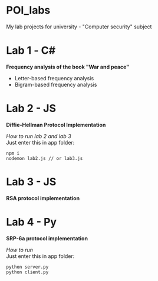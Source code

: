 # POI_labs
My lab projects for university - "Computer security" subject

# Lab 1 - С#
**Frequency analysis of the book "War and peace"**
* Letter-based frequency analysis
* Bigram-based frequency analysis 


# Lab 2 - JS
**Diffie-Hellman Protocol Implementation**

*How to run lab 2 and lab 3*  
Just enter this in app folder:
```
npm i
nodemon lab2.js // or lab3.js
```

# Lab 3 - JS
**RSA protocol implementation**


# Lab 4 - Py
**SRP-6a protocol implementation**
   
*How to run*  
Just enter this in app folder:
```
python server.py
python client.py
```
